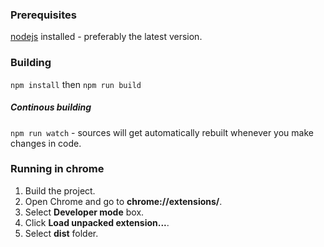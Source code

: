 ### Prerequisites

[nodejs](https://nodejs.org/en/) installed - preferably the latest version.

### Building

`npm install` then `npm run build`

##### Continous building

`npm run watch` - sources will get automatically rebuilt whenever you make changes in code.

### Running in chrome

1. Build the project.
2. Open Chrome and go to **chrome://extensions/**.
3. Select **Developer mode** box.
4. Click **Load unpacked extension...**.
5. Select **dist** folder.
